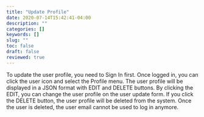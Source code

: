 ```yaml
---
title: "Update Profile"
date: 2020-07-14T15:42:41-04:00
description: ""
categories: []
keywords: []
slug: ""
toc: false
draft: false
reviewed: true
---
```


To update the user profile, you need to Sign In first. Once logged in, you can click the user icon and select the Profile menu. The user profile will be displayed in a JSON format with EDIT and DELETE buttons. By clicking the EDIT, you can change the user profile on the user update form. If you click the DELETE button, the user profile will be deleted from the system. Once the user is deleted, the user email cannot be used to log in anymore.

